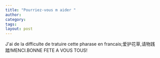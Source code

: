 ```yaml
---
title: "Pourriez-vous m aider "
author:
category: 
tags: 
layout: post
---
```

J'ai de la difficulte de tratuire cette pharase en francais;爱护花草,请物践踏!MENCI.BONNE FETE A VOUS TOUS!

